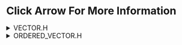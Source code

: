 <h1>Click Arrow For More Information</h1>

<details>
<summary style="font-size: 18px;">VECTOR.H</summary>
<h1> How to use vector.h</h1>
<h2>Vector container like C++ for C.</h2>

1. First we need to include our header file.

```c
#include "vector.h"         // for unordered_vector;
```
2. Create and initialize vector struct.
```c
#include "vector.h"
int main() {
    vector v;
    vector_init(&v);
}
```
3. Introduction to Vector and Vector functions.
```c

#define INITIAL_CAP 5                         -> default initial capacity of vector.
int compare(const void* a, const void* b)     -> the comparison function that qsort uses.
v_initialized                                 -> global variable that checks whether the vector is initialized or not.

void vector_init(vector*v)                    -> *initializes vector.
int vector_push_back(vector*v, int element)   -> pushs an element to end of the vector. (0 succes -1 fail)
int vector_push_front(vector* v,int element)  -> pushs an element to begining of the vector.(0 succes -1 fail)
int vector_delete(vector* v,int element)      -> deletes an element from vector that passed to function.(0 succes -1 fail)
int vector_sort(vector* v)                    -> sorts vector.(0 succes -1 fail)
int vector_pop(vector* v)                     -> pops vector element (assume last element deleted)
int vector_multiply(vector* v)                -> returns the result of multiplying all vector elements
int vector_sum(vector* v)                     -> returns the result of summing all vector elements
float vector_avg(vector* v)                   -> returns total average of vector elements
int vector_get_last_element(vector* v)        -> returns vector's last element.
int vector_max(vector* v)                     -> returns the maximum value in the vector
int vector_min(vector* v)                     -> returns the minimum value in the vector
int vector_size(vector *v)                    -> returns size of vector.
void vector_print(vector*v)                   -> prints vector like python lists.
void vector_shuffle(vector* v)                -> shuffle vector's elements.
void vector_fill(vector* v,int fill_val)      -> fills all vectors elements to fill_val parameter.
int vector_destroy(vector*v)                  -> *terminates vector and frees memory block. (0 succes -1 fail)
int vector_IndexAt(vector* v, int element)    -> linear search to find the index of a given element. (Index elements index number, -1 not Found)
```
4. Basic instructions to start and use vector.
```c
#include "vector.h"
int main() {
    vector v;             //create vector object
    vector_init(&v);      // initialize vector object
    ...
    ...
    ...
    vector_destroy(&v);   // terminate vector object
}
```
5.Example usage:
```c
#include "vector.h"

int main() {
    vector v;
    vector_init(&v);
    
    vector_push_back(&v,5);
    vector_push_back(&v,12);
    vector_push_back(&v,13);
    vector_print(&v);
    
    vector_push_front(&v,-9);
    vector_push_front(&v,12586);
    vector_print(&v);
    
    vector_shuffle(&v);
    vector_print(&v);
    
    vector_sort(&v);
    vector_print(&v);

    vector_delete(&v,12586);
    vector_print(&v);

    printf(" Maximum value in vector is:    %d\n" , vector_max(&v));
    printf(" Average of vector elements is: %f\n" , vector_avg(&v));

    vector_destroy(&v);
}
```
</details>
<details>
<summary style="font-size: 18px;">ORDERED_VECTOR.H</summary>
<h1> How to use ordered_vector.h</h1>
<h2> Ordered Vector container like C++ for C. "Elements are sorted in an orderly manner." </h2>

1. First we need to include our header file.

```c
#include "ordered_vector.h"         // for ordered_vector;
```
2. Create and initialize vector struct.
```c
#include"ordered_vector.h"
int main()
{
    ordered_vector o_vec;
    ordered_vector_init(&o_vec);
}
```
3. Introduction to Vector and Vector functions.
```c
#define INITIAL_CAP 5                                         -> default initial capacity of vector.
void ordered_vector_init(vector*v)                            -> *initializes vector.
int  ordered_vector_insert(vector*v, int element)              -> inserts an element into an ordered vector while maintaining the order. (0 succes -1 fail)
int  ordered_vector_delete(vector* v,int element)              -> deletes an element from vector that passed to function.(0 succes -1 fail)
int  ordered_vector_pop(vector* v)                             -> pops vector element (assume last element deleted)
int  ordered_vector_last(vector* v)                            -> returns vector's last element.
int  ordered_vector_size(vector *v)                            -> returns size of vector.
void ordered_vector_print(vector*v)                           -> prints vector like python lists.
void ordered_vector_fill(vector* v,int fill_val)              -> fills all vectors elements to fill_val parameter.
int  ordered_vector_destroy(vector*v)                          -> *terminates vector and frees memory block. (0 succes -1 fail)
```
4. Basic instructions to start and use vector.
```c
#include"ordered_vector.h"
int main()
{
    ordered_vector o_vec;
    ordered_vector_init(&o_vec);
    ...
    ordered_vector_destroy(&o_vec);
}
```
5.Example usage:
```c
#include"ordered_vector.h"
int main()
{
    ordered_vector o_vec;
    ordered_vector_init(&o_vec);
    ordered_vector_insert(&o_vec,25);
    ordered_vector_insert(&o_vec,7);
    ordered_vector_insert(&o_vec,24);
    ordered_vector_print(&o_vec);
    
    ordered_vector_destroy(&o_vec);
    return 0;
}
OUTPUT = [7,24,25]
```
</details>
